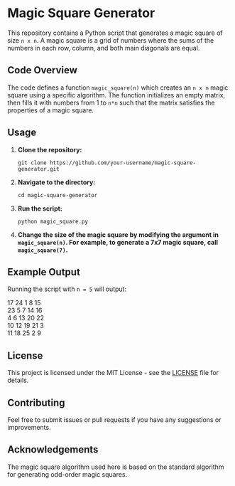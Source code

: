 
<body>

<h1>Magic Square Generator</h1>

<p>This repository contains a Python script that generates a magic square of size <code>n x n</code>. A magic square is a grid of numbers where the sums of the numbers in each row, column, and both main diagonals are equal.</p>

<h2>Code Overview</h2>

<p>The code defines a function <code>magic_square(n)</code> which creates an <code>n x n</code> magic square using a specific algorithm. The function initializes an empty matrix, then fills it with numbers from 1 to <code>n*n</code> such that the matrix satisfies the properties of a magic square.</p>


<h2>Usage</h2>

<ol>
    <li><strong>Clone the repository:</strong>
        <pre><code>git clone https://github.com/your-username/magic-square-generator.git</code></pre>
    </li>
    <li><strong>Navigate to the directory:</strong>
        <pre><code>cd magic-square-generator</code></pre>
    </li>
    <li><strong>Run the script:</strong>
        <pre><code>python magic_square.py</code></pre>
    </li>
    <li><strong>Change the size of the magic square by modifying the argument in <code>magic_square(n)</code>. For example, to generate a 7x7 magic square, call <code>magic_square(7)</code>.</strong></li>
</ol>

<h2>Example Output</h2>

<p>Running the script with <code>n = 5</code> will output:</p>

<div class="example-output">
17 24  1  8 15<br>
23  5  7 14 16<br>
 4  6 13 20 22<br>
10 12 19 21  3<br>
11 18 25  2  9
</div>

<h2>License</h2>

<p>This project is licensed under the MIT License - see the <a href="LICENSE">LICENSE</a> file for details.</p>

<h2>Contributing</h2>

<p>Feel free to submit issues or pull requests if you have any suggestions or improvements.</p>

<h2>Acknowledgements</h2>

<p>The magic square algorithm used here is based on the standard algorithm for generating odd-order magic squares.</p>

</body>

